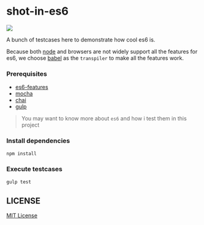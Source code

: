 # shot-in-es6
![][travis-url]

A bunch of testcases here to demonstrate how cool es6 is.

Because both [node](https://nodejs.org/en/) and browsers are not widely support all the features for es6, we choose [babel](http://babeljs.io/) as the `transpiler` to make all the features work.

### Prerequisites ###

- [es6-features](https://github.com/lukehoban/es6features)
- [mocha](https://mochajs.org/)
- [chai](http://chaijs.com/)
- [gulp](https://github.com/gulpjs/gulp)

> You may want to know more about `es6` and how i test them in this project

### Install dependencies ###

```bash
npm install
```

### Execute testcases ###

```bash
gulp test
```

## LICENSE ##

[MIT License](https://raw.githubusercontent.com/leftstick/shot-in-es6/master/LICENSE)

[travis-url]:https://api.travis-ci.org/leftstick/shot-in-es6.svg?branch=master
